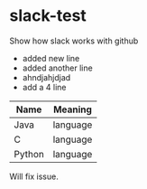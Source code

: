# slack-test
Show how slack works with github

- added new line
- added another line
- ahndjahjdjad
- add a 4 line


Name | Meaning
-- | ---------
Java | language
C | language
Python | language


Will fix issue.
